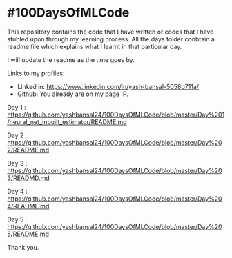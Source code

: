  # #100DaysOfMLCode #

This repository contains the code that I have written or codes that I have stubled upon through my learning process. All the days folder conbtain a readme file which explains what I learnt in that particular day.




I will update the readme as the time goes by.





 Links to my profiles: 

 - Linked in: https://www.linkedin.com/in/yash-bansal-5058b711a/
 - Github: You already are on my page :P.


Day 1 : https://github.com/yashbansal24/100DaysOfMLCode/blob/master/Day%201/neural_net_inbuilt_estimator/README.md

Day 2 : https://github.com/yashbansal24/100DaysOfMLCode/blob/master/Day%202/README.md

Day 3 : https://github.com/yashbansal24/100DaysOfMLCode/blob/master/Day%203/READMD.md

Day 4 : https://github.com/yashbansal24/100DaysOfMLCode/blob/master/Day%204/README.md

Day 5 : https://github.com/yashbansal24/100DaysOfMLCode/blob/master/Day%205/README.md




Thank you.
